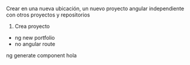 Crear en una nueva ubicación, un nuevo proyecto angular independiente con otros proyectos y repositorios

1. Crea proyecto
* ng new portfolio
* no angular route

ng generate component hola